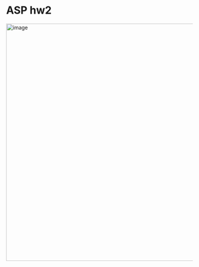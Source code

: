 # ASP hw2

<img width="903" height="640" alt="image" src="https://github.com/user-attachments/assets/be49077d-de5a-41ff-a837-cb254b5e7fb4" />
